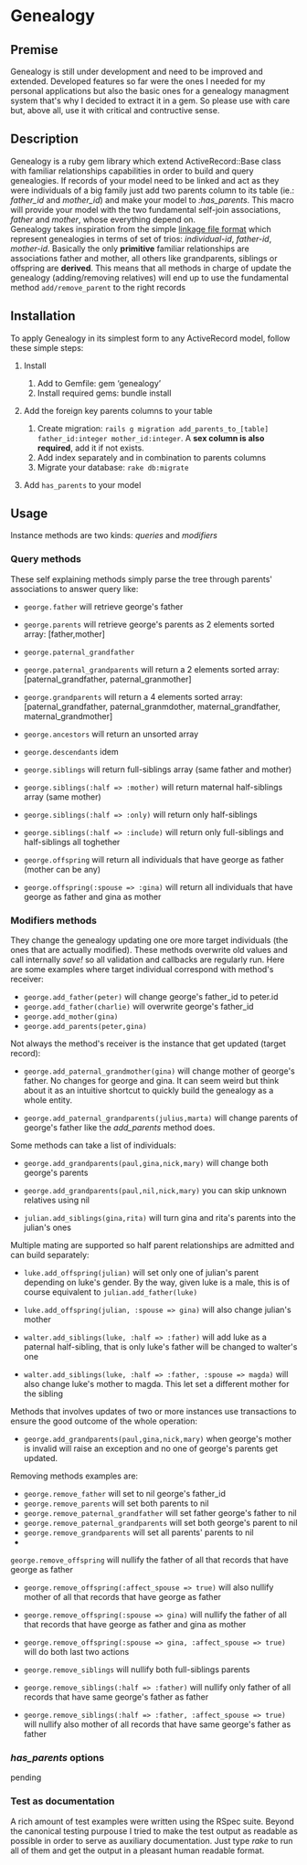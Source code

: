 # Genealogy

## Premise
Genealogy is still under development and need to be improved and extended. Developed features so far were the ones I needed for my personal applications but also the basic ones for a genealogy managment system that's why I decided to extract it in a gem. So please use with care but, above all, use it with critical and contructive sense.


## Description

Genealogy is a ruby gem library which extend ActiveRecord::Base class with familiar relationships capabilities in order to build and query genealogies. If records of your model need to be linked and act as they were individuals of a big family just add two parents column to its table (ie.: *father_id* and *mother_id*) and make your model to *:has_parents*. This macro will provide your model with the two fundamental self-join associations, *father* and *mother*, whose everything depend on.  
Genealogy takes inspiration from the simple [linkage file format](http://www.helsinki.fi/~tsjuntun/autogscan/pedigreefile.html) which represent genealogies in terms of set of trios: *individual-id*, *father-id*, *mother-id*. Basically the only **primitive** familiar relationships are associations father and mother, all others like grandparents, siblings or offspring are **derived**. This means that all methods in charge of update the genealogy (adding/removing relatives) will end up to use the fundamental method `add/remove_parent` to the right records

## Installation

To apply Genealogy in its simplest form to any ActiveRecord model, follow these simple steps:  

1. Install   
    1. Add to Gemfile: gem ‘genealogy’   
    2. Install required gems: bundle install    

2. Add the foreign key parents columns to your table     
    1. Create migration: `rails g migration add_parents_to_[table] father_id:integer mother_id:integer`. A **sex column is also required**, add it if not exists.
    2. Add index separately and in combination to parents columns   
    3. Migrate your database: `rake db:migrate`

3. Add `has_parents` to your model

## Usage

Instance methods are two kinds: *queries* and *modifiers*

### Query methods

These self explaining methods simply parse the tree through parents' associations to answer query like:

* `george.father` will retrieve george's father
* `george.parents` will retrieve george's parents as 2 elements sorted array: [father,mother] 
* `george.paternal_grandfather` 
* `george.paternal_grandparents` will return a 2 elements sorted array: [paternal_grandfather, paternal_granmother]
* `george.grandparents` will return a 4 elements sorted array: [paternal_grandfather, paternal_granmdother, maternal_grandfather, maternal_grandmother]

* `george.ancestors` will return an unsorted array
* `george.descendants` idem

* `george.siblings` will return full-siblings array (same father and mother)
* `george.siblings(:half => :mother)` will return maternal half-siblings array (same mother)
* `george.siblings(:half => :only)` will return only half-siblings 
* `george.siblings(:half => :include)` will return only full-siblings and half-siblings all toghether

* `george.offspring` will return all individuals that have george as father (mother can be any)
* `george.offspring(:spouse => :gina)` will return all individuals that have george as father and gina as mother


### Modifiers methods

They change the genealogy updating one ore more target individuals (the ones that are actually modified). These methods overwrite old values and call internally *save!* so all validation and callbacks are regularly run. Here are some examples where target individual correspond with method's receiver:

* `george.add_father(peter)` will change george's father_id to peter.id
* `george.add_father(charlie)` will overwrite george's father_id
* `george.add_mother(gina)` 
* `george.add_parents(peter,gina)` 

Not always the method's receiver is the instance that get updated (target record):

* `george.add_paternal_grandmother(gina)` will change mother of george's father. No changes for george and gina. It can seem weird but think about it as an intuitive shortcut to quickly build the genealogy as a whole entity.

* `george.add_paternal_grandparents(julius,marta)` will change parents of george's father like the *add_parents* method does.

Some methods can take a list of individuals:

* `george.add_grandparents(paul,gina,nick,mary)` will change both george's parents
* `george.add_grandparents(paul,nil,nick,mary)` you can skip unknown relatives using nil

* `julian.add_siblings(gina,rita)` will turn gina and rita's parents into the julian's ones

Multiple mating are supported so half parent relationships are admitted and can build separately:

* `luke.add_offspring(julian)` will set only one of julian's parent depending on luke's gender. By the way, given luke is a male, this is of course equivalent to `julian.add_father(luke)`

* `luke.add_offspring(julian, :spouse => gina)` will also change julian's mother

* `walter.add_siblings(luke, :half => :father)` will add luke as a paternal half-sibling, that is only luke's father will be changed to walter's one

* `walter.add_siblings(luke, :half => :father, :spouse => magda)` will also change luke's mother to magda. This let set a different mother for the sibling

Methods that involves updates of two or more instances use transactions to ensure the good outcome of the whole operation:

* `george.add_grandparents(paul,gina,nick,mary)` when george's mother is invalid will raise an exception and no one of george's parents get updated.

Removing methods examples are:

* `george.remove_father` will set to nil george's father_id 
* `george.remove_parents` will set both parents to nil
* `george.remove_paternal_grandfather` will set father george's father to nil
* `george.remove_paternal_grandparents` will set both george's parent to nil
* `george.remove_grandparents` will set all parents' parents to nil
*
 `george.remove_offspring` will nullify the father of all that records that have george as father
* `george.remove_offspring(:affect_spouse => true)` will also nullify mother of all that records that have george as father
* `george.remove_offspring(:spouse => gina)` will nullify the father of all that records that have george as father and gina as mother
* `george.remove_offspring(:spouse => gina, :affect_spouse => true)` will do both last two actions

* `george.remove_siblings` will nullify both full-siblings parents
* `george.remove_siblings(:half => :father)` will nullify only father of all records that have same george's father as father
* `george.remove_siblings(:half => :father, :affect_spouse => true)` will nullify also mother of all records that have same george's father as father

### *has_parents* options

pending

### Test as documentation

A rich amount of test examples were written using the RSpec suite. Beyond the canonical testing purpouse I tried to make the test output as readable as possible in order to serve as auxiliary documentation. Just type *rake* to run all of them and get the output in a pleasant human readable format.



